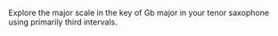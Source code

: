 Explore the major scale in the key of Gb major in your tenor saxophone using primarily third intervals.